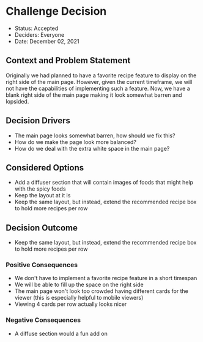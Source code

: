 # Challenge Decision

* Status: Accepted <!-- optional -->
* Deciders: Everyone
* Date: December 02, 2021 <!-- optional -->


## Context and Problem Statement

Originally we had planned to have a favorite recipe feature to display on the right side of the main page. However, given the current timeframe, we will not have the capabilities of implementing such a feature. Now, we have a blank right side of the main page making it look somewhat barren and lopsided.

## Decision Drivers <!-- optional -->

* The main page looks somewhat barren, how should we fix this?
* How do we make the page look more balanced?
* How do we deal with the extra white space in the main page?

## Considered Options

* Add a diffuser section that will contain images of foods that might help with the spicy foods
* Keep the layout at it is
* Keep the same layout, but instead, extend the recommended recipe box to hold more recipes per row

## Decision Outcome

* Keep the same layout, but instead, extend the recommended recipe box to hold more recipes per row

### Positive Consequences <!-- optional -->

* We don't have to implement a favorite recipe feature in a short timespan
* We will be able to fill up the space on the right side
* The main page won't look too crowded having different cards for the viewer (this is especially helpful to mobile viewers)
* Viewing 4 cards per row actually looks nicer

### Negative Consequences <!-- optional -->

* A diffuse section would a fun add on